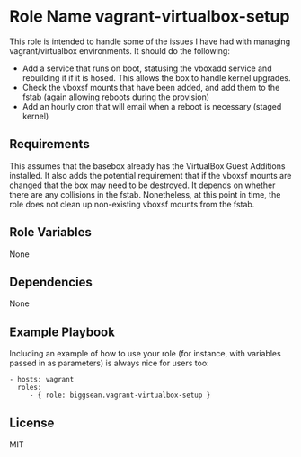 Role Name vagrant-virtualbox-setup
=========
This role is intended to handle some of the issues I have had with managing vagrant/virtualbox environments.  It should do the following:
* Add a service that runs on boot, statusing the vboxadd service and rebuilding it if it is hosed.  This allows the box to handle kernel upgrades.
* Check the vboxsf mounts that have been added, and add them to the fstab (again allowing reboots during the provision)
* Add an hourly cron that will email when a reboot is necessary (staged kernel)

Requirements
------------
This assumes that the basebox already has the VirtualBox Guest Additions installed.  It also adds the potential requirement that if the vboxsf mounts are changed that the box may need to be destroyed.  It depends on whether there are any collisions in the fstab.  Nonetheless, at this point in time, the role does not clean up non-existing vboxsf mounts from the fstab.

Role Variables
--------------
None

Dependencies
------------
None


Example Playbook
----------------

Including an example of how to use your role (for instance, with variables passed in as parameters) is always nice for users too:

    - hosts: vagrant
      roles:
         - { role: biggsean.vagrant-virtualbox-setup }

License
-------

MIT

